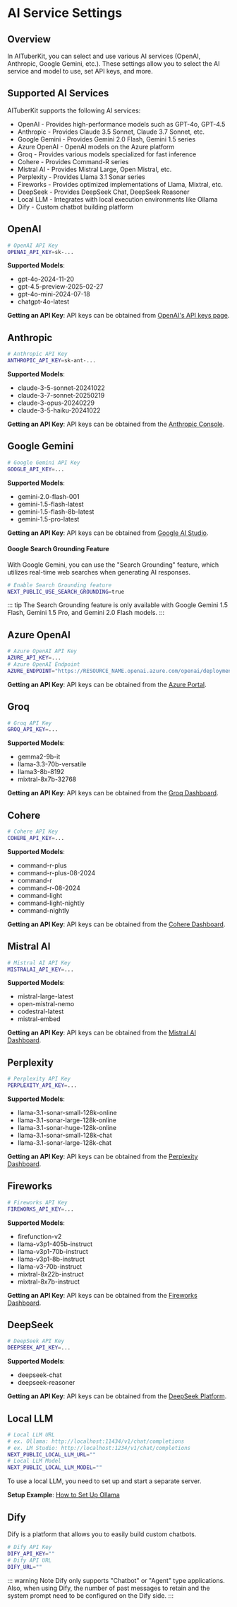 # AI Service Settings

## Overview

In AITuberKit, you can select and use various AI services (OpenAI, Anthropic, Google Gemini, etc.). These settings allow you to select the AI service and model to use, set API keys, and more.

## Supported AI Services

AITuberKit supports the following AI services:

- OpenAI - Provides high-performance models such as GPT-4o, GPT-4.5
- Anthropic - Provides Claude 3.5 Sonnet, Claude 3.7 Sonnet, etc.
- Google Gemini - Provides Gemini 2.0 Flash, Gemini 1.5 series
- Azure OpenAI - OpenAI models on the Azure platform
- Groq - Provides various models specialized for fast inference
- Cohere - Provides Command-R series
- Mistral AI - Provides Mistral Large, Open Mistral, etc.
- Perplexity - Provides Llama 3.1 Sonar series
- Fireworks - Provides optimized implementations of Llama, Mixtral, etc.
- DeepSeek - Provides DeepSeek Chat, DeepSeek Reasoner
- Local LLM - Integrates with local execution environments like Ollama
- Dify - Custom chatbot building platform

## OpenAI

```bash
# OpenAI API Key
OPENAI_API_KEY=sk-...
```

**Supported Models**:

- gpt-4o-2024-11-20
- gpt-4.5-preview-2025-02-27
- gpt-4o-mini-2024-07-18
- chatgpt-4o-latest

**Getting an API Key**:
API keys can be obtained from [OpenAI's API keys page](https://platform.openai.com/account/api-keys).

## Anthropic

```bash
# Anthropic API Key
ANTHROPIC_API_KEY=sk-ant-...
```

**Supported Models**:

- claude-3-5-sonnet-20241022
- claude-3-7-sonnet-20250219
- claude-3-opus-20240229
- claude-3-5-haiku-20241022

**Getting an API Key**:
API keys can be obtained from the [Anthropic Console](https://console.anthropic.com).

## Google Gemini

```bash
# Google Gemini API Key
GOOGLE_API_KEY=...
```

**Supported Models**:

- gemini-2.0-flash-001
- gemini-1.5-flash-latest
- gemini-1.5-flash-8b-latest
- gemini-1.5-pro-latest

**Getting an API Key**:
API keys can be obtained from [Google AI Studio](https://aistudio.google.com/app/apikey?hl=en).

#### Google Search Grounding Feature

With Google Gemini, you can use the "Search Grounding" feature, which utilizes real-time web searches when generating AI responses.

```bash
# Enable Search Grounding feature
NEXT_PUBLIC_USE_SEARCH_GROUNDING=true
```

::: tip
The Search Grounding feature is only available with Google Gemini 1.5 Flash, Gemini 1.5 Pro, and Gemini 2.0 Flash models.
:::

## Azure OpenAI

```bash
# Azure OpenAI API Key
AZURE_API_KEY=...
# Azure OpenAI Endpoint
AZURE_ENDPOINT="https://RESOURCE_NAME.openai.azure.com/openai/deployments/DEPLOYMENT_NAME/chat/completions?api-version=API_VERSION"
```

**Getting an API Key**:
API keys can be obtained from the [Azure Portal](https://portal.azure.com/#view/Microsoft_Azure_AI/AzureOpenAI/keys).

## Groq

```bash
# Groq API Key
GROQ_API_KEY=...
```

**Supported Models**:

- gemma2-9b-it
- llama-3.3-70b-versatile
- llama3-8b-8192
- mixtral-8x7b-32768

**Getting an API Key**:
API keys can be obtained from the [Groq Dashboard](https://console.groq.com/keys).

## Cohere

```bash
# Cohere API Key
COHERE_API_KEY=...
```

**Supported Models**:

- command-r-plus
- command-r-plus-08-2024
- command-r
- command-r-08-2024
- command-light
- command-light-nightly
- command-nightly

**Getting an API Key**:
API keys can be obtained from the [Cohere Dashboard](https://dashboard.cohere.com/api-keys).

## Mistral AI

```bash
# Mistral AI API Key
MISTRALAI_API_KEY=...
```

**Supported Models**:

- mistral-large-latest
- open-mistral-nemo
- codestral-latest
- mistral-embed

**Getting an API Key**:
API keys can be obtained from the [Mistral AI Dashboard](https://console.mistral.ai/api-keys/).

## Perplexity

```bash
# Perplexity API Key
PERPLEXITY_API_KEY=...
```

**Supported Models**:

- llama-3.1-sonar-small-128k-online
- llama-3.1-sonar-large-128k-online
- llama-3.1-sonar-huge-128k-online
- llama-3.1-sonar-small-128k-chat
- llama-3.1-sonar-large-128k-chat

**Getting an API Key**:
API keys can be obtained from the [Perplexity Dashboard](https://www.perplexity.ai/settings/api).

## Fireworks

```bash
# Fireworks API Key
FIREWORKS_API_KEY=...
```

**Supported Models**:

- firefunction-v2
- llama-v3p1-405b-instruct
- llama-v3p1-70b-instruct
- llama-v3p1-8b-instruct
- llama-v3-70b-instruct
- mixtral-8x22b-instruct
- mixtral-8x7b-instruct

**Getting an API Key**:
API keys can be obtained from the [Fireworks Dashboard](https://fireworks.ai/account/api-keys).

## DeepSeek

```bash
# DeepSeek API Key
DEEPSEEK_API_KEY=...
```

**Supported Models**:

- deepseek-chat
- deepseek-reasoner

**Getting an API Key**:
API keys can be obtained from the [DeepSeek Platform](https://platform.deepseek.com/api_keys).

## Local LLM

```bash
# Local LLM URL
# ex. Ollama: http://localhost:11434/v1/chat/completions
# ex. LM Studio: http://localhost:1234/v1/chat/completions
NEXT_PUBLIC_LOCAL_LLM_URL=""
# Local LLM Model
NEXT_PUBLIC_LOCAL_LLM_MODEL=""
```

To use a local LLM, you need to set up and start a separate server.

**Setup Example**: [How to Set Up Ollama](https://note.com/schroneko/n/n8b1a5bbc740b)

## Dify

Dify is a platform that allows you to easily build custom chatbots.

```bash
# Dify API Key
DIFY_API_KEY=""
# Dify API URL
DIFY_URL=""
```

::: warning Note
Dify only supports "Chatbot" or "Agent" type applications. Also, when using Dify, the number of past messages to retain and the system prompt need to be configured on the Dify side.
:::
